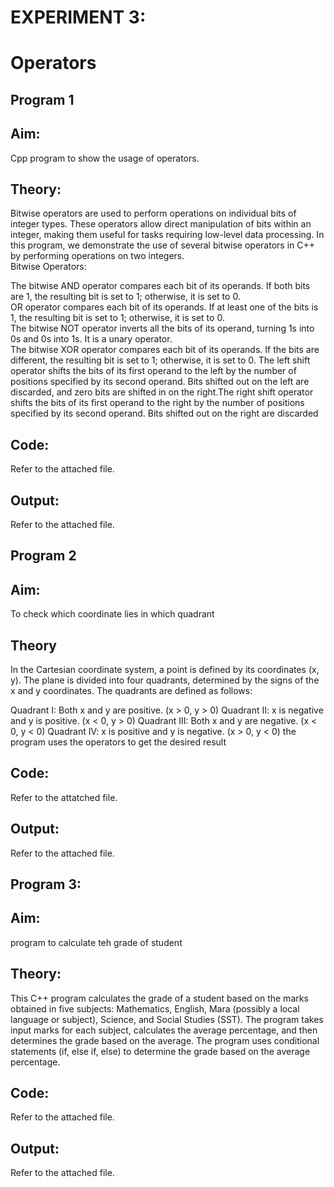 # EXPERIMENT 3:
# Operators
## Program 1
## Aim:
Cpp program to show the usage of operators.
## Theory:
Bitwise operators are used to perform operations on individual bits of integer types. These operators allow direct manipulation of bits within an integer, making them useful for tasks requiring low-level data processing. In this program, we demonstrate the use of several bitwise operators in C++ by performing operations on two integers.  
Bitwise Operators:  
  
The bitwise AND operator compares each bit of its operands. If both bits are 1, the resulting bit is set to 1; otherwise, it is set to 0.  
OR operator compares each bit of its operands. If at least one of the bits is 1, the resulting bit is set to 1; otherwise, it is set to 0.   
The bitwise NOT operator inverts all the bits of its operand, turning 1s into 0s and 0s into 1s. It is a unary operator.    
The bitwise XOR operator compares each bit of its operands. If the bits are different, the resulting bit is set to 1; otherwise, it is set to 0.
The left shift operator shifts the bits of its first operand to the left by the number of positions specified by its second operand. Bits shifted out on the left are discarded, and zero bits are shifted in on the right.The right shift operator shifts the bits of its first operand to the right by the number of positions specified by its second operand. Bits shifted out on the right are discarded  
## Code:
Refer to the attached file.
## Output:
Refer to the attached file.
## Program 2
## Aim:
To check which coordinate lies in which quadrant 
## Theory  
In the Cartesian coordinate system, a point is defined by its coordinates (x, y). The plane is divided into four quadrants, determined by the signs of the x and y coordinates. The quadrants are defined as follows:

Quadrant I: Both x and y are positive. (x > 0, y > 0)
Quadrant II: x is negative and y is positive. (x < 0, y > 0)
Quadrant III: Both x and y are negative. (x < 0, y < 0)
Quadrant IV: x is positive and y is negative. (x > 0, y < 0)
the program uses the operators to get the desired result  
## Code:
Refer to the attatched file.  
## Output:
Refer to the attached file.  
## Program 3:
## Aim:
program to calculate teh grade of student
## Theory:
This C++ program calculates the grade of a student based on the marks obtained in five subjects: Mathematics, English, Mara (possibly a local language or subject), Science, and Social Studies (SST). The program takes input marks for each subject, calculates the average percentage, and then determines the grade based on the average.
The program uses conditional statements (if, else if, else) to determine the grade based on the average percentage.
## Code:
Refer to the attached file.
## Output:
Refer to the attached file.

